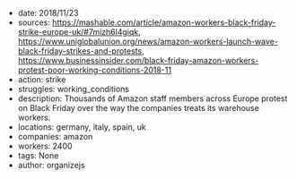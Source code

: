 - date: 2018/11/23
- sources: https://mashable.com/article/amazon-workers-black-friday-strike-europe-uk/#7mizh6l4giqk, https://www.uniglobalunion.org/news/amazon-workers-launch-wave-black-friday-strikes-and-protests, https://www.businessinsider.com/black-friday-amazon-workers-protest-poor-working-conditions-2018-11
- action: strike
- struggles: working_conditions
- description: Thousands of Amazon staff members across Europe protest on Black Friday over the way the companies treats its warehouse workers.
- locations: germany, italy, spain, uk
- companies: amazon
- workers: 2400
- tags: None
- author: organizejs
